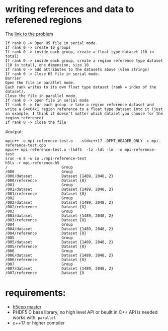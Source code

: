 # **writing references and data to referened regions**


The [link to the problem](https://forum.hdfgroup.org/t/h5i-dec-ref-hangs/8104/21?u=steven)

```
If rank 0 -> Open H5 file in serial mode.
If rank 0 -> create 10 groups
If rank 0 -> inside each group, create a float type dataset (10 in total)
If rank 0 -> inside each group, create a region reference type dataset (10 in total), one dimension, size 10
If rank 0 -> add attributes to the datasets above (vlen strings)
If rank 0 -> Close H5 file in serial mode.
Barrier
Open the file in parallel mode.
Each rank writes to its own float type dataset (rank = index of the dataset).
Close the file in parallel mode.
If rank 0 -> open file in serial mode
If rank 0 -> for each group -> take a region reference dataset and write a 64x64x1 region reference to a float type dataset into it (just an example, I think it doesn't matter which dataset you choose for the region reference)
If rank 0 -> close the file
```

#output:
```
mpic++ -o mpi-reference-test.o   -std=c++17 -DFMT_HEADER_ONLY -c mpi-reference-test.cpp
mpic++ mpi-reference-test.o -lhdf5  -lz -ldl -lm  -o mpi-reference-test
srun -n 8 -w io ./mpi-reference-test
h5ls -r mpi-reference.h5
/                        Group
/000                     Group
/000/dataset             Dataset {1489, 2048, 2}
/000/reference           Dataset {8}
/001                     Group
/001/dataset             Dataset {1489, 2048, 2}
/001/reference           Dataset {8}
/002                     Group
/002/dataset             Dataset {1489, 2048, 2}
/002/reference           Dataset {8}
/003                     Group
/003/dataset             Dataset {1489, 2048, 2}
/003/reference           Dataset {8}
/004                     Group
/004/dataset             Dataset {1489, 2048, 2}
/004/reference           Dataset {8}
/005                     Group
/005/dataset             Dataset {1489, 2048, 2}
/005/reference           Dataset {8}
/006                     Group
/006/dataset             Dataset {1489, 2048, 2}
/006/reference           Dataset {8}
/007                     Group
/007/dataset             Dataset {1489, 2048, 2}
/007/reference           Dataset {8
```



# requirements:

- [h5cpp master](http://h5cpp.org)
- PHDF5 C base library, no high level API or beuilt in C++ API is needed works with:  `parallel`
- c++17 or higher compiler
